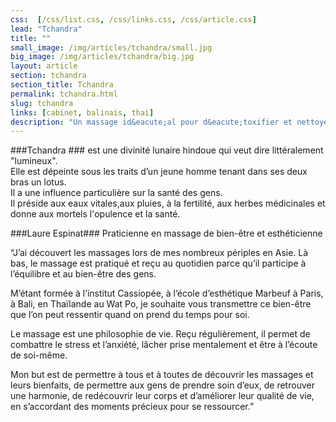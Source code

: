 ```yaml
---
css:  [/css/list.css, /css/links.css, /css/article.css]
lead: "Tchandra"
title: ""
small_image: /img/articles/tchandra/small.jpg
big_image: /img/articles/tchandra/big.jpg
layout: article
section: tchandra
section_title: Tchandra
permalink: tchandra.html
slug: tchandra
links: [cabinet, balinais, thai]
description: "Un massage id&eacute;al pour d&eacute;toxifier et nettoyer son corps en profondeur. Ce massage indien vous ressourcera en profondeur!"
---
```


###Tchandra ###
est une divinité lunaire hindoue qui veut dire littéralement "lumineux".  
Elle est dépeinte sous les traits d’un jeune homme tenant 
dans ses deux bras un lotus.  
Il a une influence particulière sur la santé des gens.  
Il préside aux eaux vitales,aux pluies, à la fertilité, aux herbes 
médicinales et donne aux mortels l'opulence et la santé. 

###Laure Espinat###
Praticienne en massage de bien-être et esthéticienne

“J’ai découvert les massages lors de mes nombreux 
périples en Asie. Là bas, le massage est pratiqué 
et reçu au quotidien parce qu’il participe à 
l’équilibre et au bien-être des gens. 


M’étant formée à l’institut Cassiopée, à l’école 
d’esthétique Marbeuf à Paris, à Bali, en Thaïlande 
au Wat Po, je souhaite vous transmettre ce 
bien-être que l’on peut ressentir quand on prend 
du temps pour soi.


Le massage est une philosophie de vie. Reçu régulièrement,
il permet de combattre le stress et l’anxiété, lâcher prise 
mentalement et être à l’écoute de soi-même.


Mon but est de permettre à tous et à toutes de découvrir 
les massages et leurs bienfaits, de permettre aux gens de 
prendre soin d’eux, de retrouver une harmonie, de 
redécouvrir leur corps et d’améliorer leur qualité de vie, 
en s’accordant des moments précieux pour se ressourcer.”


